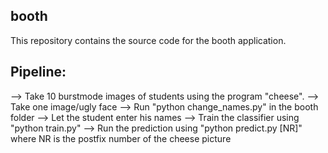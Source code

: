 ## booth
This repository contains the source code for the booth application.


## Pipeline:

--> Take 10 burstmode images of students using the program "cheese".
--> Take one image/ugly face
--> Run "python change_names.py" in the booth folder
--> Let the student enter his names
--> Train the classifier using "python train.py"
--> Run the prediction using "python predict.py [NR]" where NR is the postfix number of the cheese picture
